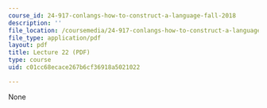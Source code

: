 ```yaml
---
course_id: 24-917-conlangs-how-to-construct-a-language-fall-2018
description: ''
file_location: /coursemedia/24-917-conlangs-how-to-construct-a-language-fall-2018/c01cc68ecace267b6cf36918a5021022_MIT24_917f18_lec22_colors_etc.pdf
file_type: application/pdf
layout: pdf
title: Lecture 22 (PDF)
type: course
uid: c01cc68ecace267b6cf36918a5021022

---
```

None